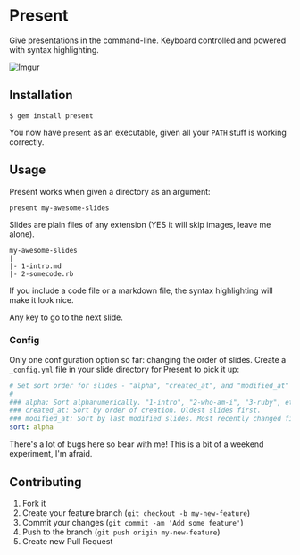 # Present

Give presentations in the command-line. Keyboard controlled and powered with syntax highlighting.

![Imgur](http://i.imgur.com/ngEUDvK.png)

## Installation

    $ gem install present

You now have `present` as an executable, given all your `PATH` stuff is working correctly.

## Usage

Present works when given a directory as an argument:

`present my-awesome-slides`

Slides are plain files of any extension (YES it will skip images, leave me alone).

    my-awesome-slides
    |
    |- 1-intro.md
    |- 2-somecode.rb

If you include a code file or a markdown file, the syntax highlighting will make it look nice.

Any key to go to the next slide.

### Config

Only one configuration option so far: changing the order of slides. Create a `_config.yml` file in your slide directory for Present to pick it up:

```yml
# Set sort order for slides - "alpha", "created_at", and "modified_at"
#
### alpha: Sort alphanumerically. "1-intro", "2-who-am-i", "3-ruby", etc.
### created_at: Sort by order of creation. Oldest slides first.
### modified_at: Sort by last modified slides. Most recently changed first.
sort: alpha
```

There's a lot of bugs here so bear with me! This is a bit of a weekend experiment, I'm afraid.

## Contributing

1. Fork it
2. Create your feature branch (`git checkout -b my-new-feature`)
3. Commit your changes (`git commit -am 'Add some feature'`)
4. Push to the branch (`git push origin my-new-feature`)
5. Create new Pull Request
